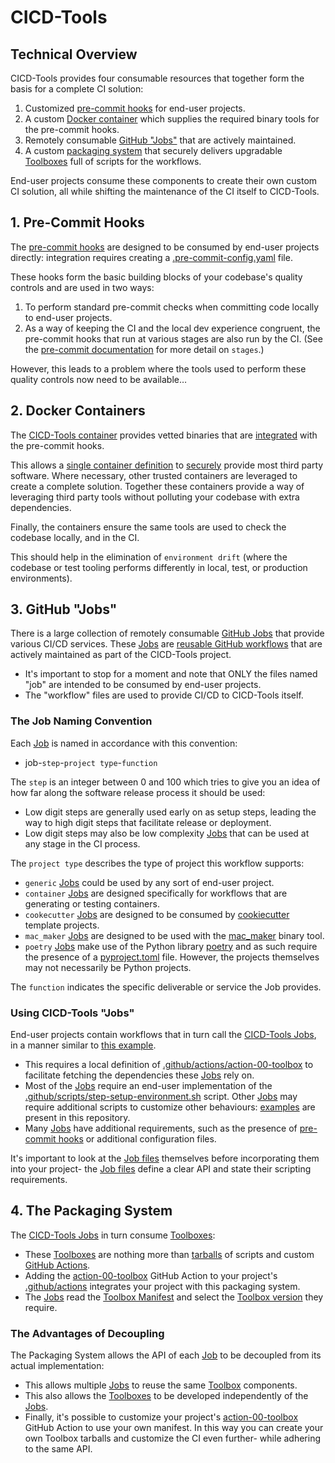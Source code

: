 # CICD-Tools

## Technical Overview

CICD-Tools provides four consumable resources that together form the basis for a complete CI solution:

1. Customized [pre-commit hooks](https://github.com/cicd-tools-org/pre-commit) for end-user projects.
2. A custom [Docker container](../.cicd-tools/containers/utilities/Dockerfile) which supplies the required binary tools for the pre-commit hooks.
3. Remotely consumable [GitHub "Jobs"](../.github/workflows) that are actively maintained.
4. A custom [packaging system](https://github.com/cicd-tools-org/manifest/blob/main/manifest.json.asc) that securely delivers upgradable [Toolboxes](../cicd-tools/boxes) full of scripts for the workflows.

End-user projects consume these components to create their own custom CI solution, all while shifting the maintenance of the CI itself to CICD-Tools.

## 1. Pre-Commit Hooks

The [pre-commit hooks](https://github.com/cicd-tools-org/pre-commit) are designed to be consumed by end-user projects directly: integration requires creating a [.pre-commit-config.yaml](../.pre-commit-config.yaml) file.

These hooks form the basic building blocks of your codebase's quality controls and are used in two ways:
1. To perform standard pre-commit checks when committing code locally to end-user projects.
2. As a way of keeping the CI and the local dev experience congruent, the pre-commit hooks that run at various stages are also run by the CI.  (See the [pre-commit documentation](https://pre-commit.com/#config-stages) for more detail on `stages`.)

However, this leads to a problem where the tools used to perform these quality controls now need to be available…

## 2. Docker Containers

The [CICD-Tools container](https://ghcr.io/cicd-tools-org/cicd-tools) provides vetted binaries that are [integrated](https://github.com/cicd-tools-org/pre-commit/blob/main/.pre-commit-hooks.yaml) with the pre-commit hooks.

This allows a [single container definition](../.cicd-tools/containers/utilities/Dockerfile) to [securely](../.cicd-tools/containers/Dockerfile.sha256) provide most third party software. Where necessary, other trusted containers are leveraged to create a complete solution. Together these containers provide a way of leveraging third party tools without polluting your codebase with extra dependencies.

Finally, the containers ensure the same tools are used to check the codebase locally, and in the CI.  

This should help in the elimination of `environment drift` (where the codebase or test tooling performs differently in local, test, or production environments).

## 3. GitHub "Jobs"

There is a large collection of remotely consumable [GitHub Jobs](../.github/workflows) that provide various CI/CD services.  These [Jobs](../.github/workflows) are [reusable GitHub workflows](https://docs.github.com/actions/using-workflows/reusing-workflows) that are actively maintained as part of the CICD-Tools project.

- It's important to stop for a moment and note that ONLY the files named "job" are intended to be consumed by end-user projects.  
- The "workflow" files are used to provide CI/CD to CICD-Tools itself.

### The Job Naming Convention

Each [Job](../.github/workflows) is named in accordance with this convention:

- job-`step`-`project type`-`function`

The `step` is an integer between 0 and 100 which tries to give you an idea of how far along the software release process it should be used:
- Low digit steps are generally used early on as setup steps, leading the way to high digit steps that facilitate release or deployment.
- Low digit steps may also be low complexity [Jobs](../.github/workflows) that can be used at any stage in the CI process.

The `project type` describes the type of project this workflow supports:
- `generic` [Jobs](../.github/workflows) could be used by any sort of end-user project.
- `container` [Jobs](../.github/workflows) are designed specifically for workflows that are generating or testing containers.
- `cookecutter` [Jobs](../.github/workflows) are designed to be consumed by [cookiecutter](https://github.com/cookiecutter/cookiecutter) template projects.
- `mac_maker` [Jobs](../.github/workflows) are designed to be used with the [mac_maker](https://github.com/osx-provisioner/mac_maker) binary tool.
- `poetry` [Jobs](../.github/workflows) make use of the Python library [poetry](https://python-poetry.org/) and as such require the presence of a [pyproject.toml](../pyproject.toml) file.  However, the projects themselves may not necessarily be Python projects.

The `function` indicates the specific deliverable or service the Job provides.

### Using CICD-Tools "Jobs"

End-user projects contain workflows that in turn call the [CICD-Tools Jobs](../.github/workflows), in a manner similar to [this example](../{{cookiecutter.project_slug}}/.github/workflows/workflow-push.yml).

- This requires a local definition of [.github/actions/action-00-toolbox](../{{cookiecutter.project_slug}}/.github/actions/action-00-toolbox/action.yml) to facilitate fetching the dependencies these [Jobs](../.github/workflows) rely on.
- Most of the [Jobs](../.github/workflows) require an end-user implementation of the [.github/scripts/step-setup-environment.sh](../{{cookiecutter.project_slug}}/.github/scripts/step-setup-environment.sh) script.  Other [Jobs](../.github/workflows) may require additional scripts to customize other behaviours: [examples](../{{cookiecutter.project_slug}}/.github/scripts) are present in this repository.
- Many [Jobs](../.github/workflows) have additional requirements, such as the presence of [pre-commit hooks](https://github.com/cicd-tools-org/cicd-tools) or additional configuration files.

It's important to look at the [Job files](../.github/workflows) themselves before incorporating them into your project- the [Job files](../.github/workflows) define a clear API and state their scripting requirements.

## 4. The Packaging System

The [CICD-Tools Jobs](../.github/workflows) in turn consume [Toolboxes](../cicd-tools/boxes):
- These [Toolboxes](../cicd-tools/boxes) are nothing more than [tarballs](https://en.wikipedia.org/wiki/Tar_(computing)) of scripts and custom [GitHub Actions](../cicd-tools/boxes/0.1.0/ci/github/actions).
- Adding the [action-00-toolbox](../.github/actions/action-00-toolbox/action.yml) GitHub Action to your project's [.github/actions](.github/actions) integrates your project with this packaging system.
- The [Jobs](../.github/workflows) read the [Toolbox Manifest](https://github.com/cicd-tools-org/manifest/blob/main/manifest.json.asc) and select the [Toolbox version](../cicd-tools/boxes) they require.

### The Advantages of Decoupling

The Packaging System allows the API of each [Job](../.github/workflows) to be decoupled from its actual implementation:
- This allows multiple [Jobs](../.github/workflows) to reuse the same [Toolbox](../cicd-tools/boxes) components.
- This also allows the [Toolboxes](../cicd-tools/boxes) to be developed independently of the [Jobs](../.github/workflows).
- Finally, it's possible to customize your project's [action-00-toolbox](../.github/actions/action-00-toolbox/action.yml) GitHub Action to use your own manifest.  In this way you can create your own Toolbox tarballs and customize the CI even further- while adhering to the same API.
